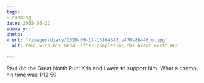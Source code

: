 ```yaml
---
tags:
- running
date: 2005-05-22
summary: ''
photo:
- url: "/images/diary/2020-09-17-15164643_a470a8b446_o.jpg"
  alt: Paul with his medal after completing the Great North Run

---
```

Paul did the Great North Run! Kris and I went to support him. What a champ, his time was 1:12:59.